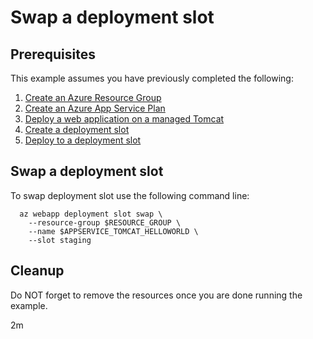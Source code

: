 
# Swap a deployment slot

## Prerequisites

This example assumes you have previously completed the following:

1. [Create an Azure Resource Group](../../group/create/)
1. [Create an Azure App Service Plan](../../create-plan/)
1. [Deploy a web application on a managed Tomcat](../tomcat-helloworld/)
1. [Create a deployment slot](../create-deployment-slot/)
1. [Deploy to a deployment slot](../deploy-to-deployment-slot/)

## Swap a deployment slot

<!-- workflow.include(0 8 * * 1) -->
<!-- workflow.include(../deploy-to-deployment-slot/README.md) -->

To swap deployment slot use the following command line:

```shell
  az webapp deployment slot swap \
    --resource-group $RESOURCE_GROUP \
    --name $APPSERVICE_TOMCAT_HELLOWORLD \
    --slot staging
```

## Cleanup

Do NOT forget to remove the resources once you are done running the example.

2m
